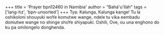 +++
title = 'Prayer bpn12460 in Namibia'
author = "Bahá'u'lláh"
tags = ['lang-hz', 'bpn-unsorted']
+++
Tya: Kalunga, Kalunga kange! Tu la oshikoloni shouyuki woYe komutwe wange, ndele tu vika eembadu domutwe wange no shinge shoYe shiyapuki. Oshili, Ove, ou una enghono do ku pa omilongelo donghenda.
